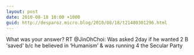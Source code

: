 ```yaml
---
layout: post
date: 2010-08-18 10:00 +1000
guid: http://desparoz.micro.blog/2010/08/18/t21480301296.html
---
```

What was your answer? RT @JinOhChoi: Was asked 2day if he wanted 2 B 'saved' b/c he believed in ‘Humanism’ &amp; was running 4 the Secular Party
